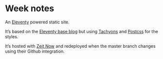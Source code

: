 # Week notes

An [Eleventy] powered static site.

It’s based on the [Eleventy base blog] but using [Tachyons] and [Postcss] for the styles.

It’s hosted with [Zeit Now] and redeployed when the master branch changes using their Github integration.

[Eleventy]: https://www.11ty.io
[Eleventy base blog]: https://github.com/11ty/eleventy-base-blog
[Tachyons]: http://tachyons.io/
[Postcss]: https://postcss.org
[Zeit Now]: https://zeit.co/now

